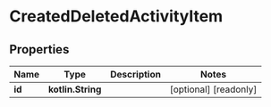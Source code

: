 
# CreatedDeletedActivityItem

## Properties
Name | Type | Description | Notes
------------ | ------------- | ------------- | -------------
**id** | **kotlin.String** |  |  [optional] [readonly]




